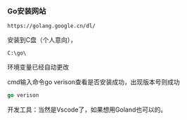 ### Go安装网站

```
https://golang.google.cn/dl/
```

安装到C盘（个人意向），

```
C:\go\
```

环境变量已经自动更改

cmd输入命令go verison查看是否安装成功，出现版本号则成功

```go
go verison
```

开发工具：当然是Vscode了，如果想用Goland也可以的。